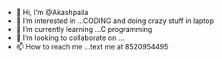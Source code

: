 - 👋 Hi, I’m @Akashpaila
- 👀 I’m interested in ...CODING and doing crazy stuff in laptop 
- 🌱 I’m currently learning ...C programming 
- 💞️ I’m looking to collaborate on ...
- 📫 How to reach me ...text me at 8520954495

<!---
Akashpaila/Akashpaila is a ✨ special ✨ repository because its `README.md` (this file) appears on your GitHub profile.
You can click the Preview link to take a look at your changes.
--->
